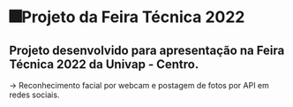 # 🎆Projeto da Feira Técnica 2022
## Projeto desenvolvido para apresentação na Feira Técnica 2022 da Univap - Centro.
-> Reconhecimento facial por webcam e postagem de fotos por API em redes sociais.
